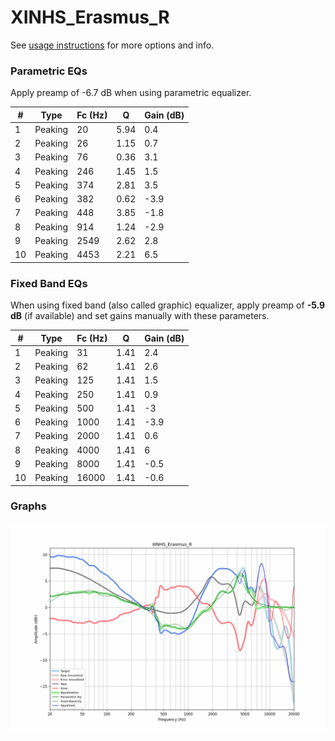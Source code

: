 # XINHS_Erasmus_R
See [usage instructions](https://github.com/jaakkopasanen/AutoEq#usage) for more options and info.

### Parametric EQs
Apply preamp of -6.7 dB when using parametric equalizer.

|   # | Type    |   Fc (Hz) |    Q |   Gain (dB) |
|-----|---------|-----------|------|-------------|
|   1 | Peaking |        20 | 5.94 |         0.4 |
|   2 | Peaking |        26 | 1.15 |         0.7 |
|   3 | Peaking |        76 | 0.36 |         3.1 |
|   4 | Peaking |       246 | 1.45 |         1.5 |
|   5 | Peaking |       374 | 2.81 |         3.5 |
|   6 | Peaking |       382 | 0.62 |        -3.9 |
|   7 | Peaking |       448 | 3.85 |        -1.8 |
|   8 | Peaking |       914 | 1.24 |        -2.9 |
|   9 | Peaking |      2549 | 2.62 |         2.8 |
|  10 | Peaking |      4453 | 2.21 |         6.5 |

### Fixed Band EQs
When using fixed band (also called graphic) equalizer, apply preamp of **-5.9 dB** (if available) and set gains manually with these parameters.

|   # | Type    |   Fc (Hz) |    Q |   Gain (dB) |
|-----|---------|-----------|------|-------------|
|   1 | Peaking |        31 | 1.41 |         2.4 |
|   2 | Peaking |        62 | 1.41 |         2.6 |
|   3 | Peaking |       125 | 1.41 |         1.5 |
|   4 | Peaking |       250 | 1.41 |         0.9 |
|   5 | Peaking |       500 | 1.41 |        -3   |
|   6 | Peaking |      1000 | 1.41 |        -3.9 |
|   7 | Peaking |      2000 | 1.41 |         0.6 |
|   8 | Peaking |      4000 | 1.41 |         6   |
|   9 | Peaking |      8000 | 1.41 |        -0.5 |
|  10 | Peaking |     16000 | 1.41 |        -0.6 |

### Graphs
![](./XINHS_Erasmus_R.png)
